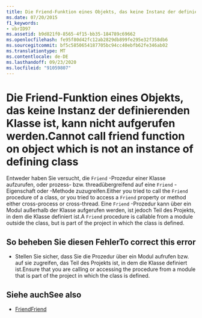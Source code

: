 ```yaml
---
title: Die Friend-Funktion eines Objekts, das keine Instanz der definierenden Klasse ist, kann nicht aufgerufen werden.
ms.date: 07/20/2015
f1_keywords:
- vbrID97
ms.assetid: b9d821f0-8565-4f15-bb35-184789c69662
ms.openlocfilehash: fe95f80d42fc12ab2829db899fe295e32f358db6
ms.sourcegitcommit: bf5c5850654187705bc94cc40ebfb62fe346ab02
ms.translationtype: MT
ms.contentlocale: de-DE
ms.lasthandoff: 09/23/2020
ms.locfileid: "91059807"
---
```

# <a name="cannot-call-friend-function-on-object-which-is-not-an-instance-of-defining-class"></a><span data-ttu-id="23ad5-102">Die Friend-Funktion eines Objekts, das keine Instanz der definierenden Klasse ist, kann nicht aufgerufen werden.</span><span class="sxs-lookup"><span data-stu-id="23ad5-102">Cannot call friend function on object which is not an instance of defining class</span></span>

<span data-ttu-id="23ad5-103">Entweder haben Sie versucht, die `Friend` -Prozedur einer Klasse aufzurufen, oder prozess- bzw. threadübergreifend auf eine `Friend` -Eigenschaft oder -Methode zuzugreifen.</span><span class="sxs-lookup"><span data-stu-id="23ad5-103">Either you tried to call the `Friend` procedure of a class, or you tried to access a `Friend` property or method either cross-process or cross-thread.</span></span> <span data-ttu-id="23ad5-104">Eine `Friend` -Prozedur kann über ein Modul außerhalb der Klasse aufgerufen werden, ist jedoch Teil des Projekts, in dem die Klasse definiert ist.</span><span class="sxs-lookup"><span data-stu-id="23ad5-104">A `Friend` procedure is callable from a module outside the class, but is part of the project in which the class is defined.</span></span>  
  
## <a name="to-correct-this-error"></a><span data-ttu-id="23ad5-105">So beheben Sie diesen Fehler</span><span class="sxs-lookup"><span data-stu-id="23ad5-105">To correct this error</span></span>  
  
- <span data-ttu-id="23ad5-106">Stellen Sie sicher, dass Sie die Prozedur über ein Modul aufrufen bzw. auf sie zugreifen, das Teil des Projekts ist, in dem die Klasse definiert ist.</span><span class="sxs-lookup"><span data-stu-id="23ad5-106">Ensure that you are calling or accessing the procedure from a module that is part of the project in which the class is defined.</span></span>  
  
## <a name="see-also"></a><span data-ttu-id="23ad5-107">Siehe auch</span><span class="sxs-lookup"><span data-stu-id="23ad5-107">See also</span></span>

- [<span data-ttu-id="23ad5-108">Friend</span><span class="sxs-lookup"><span data-stu-id="23ad5-108">Friend</span></span>](../language-reference/modifiers/friend.md)

